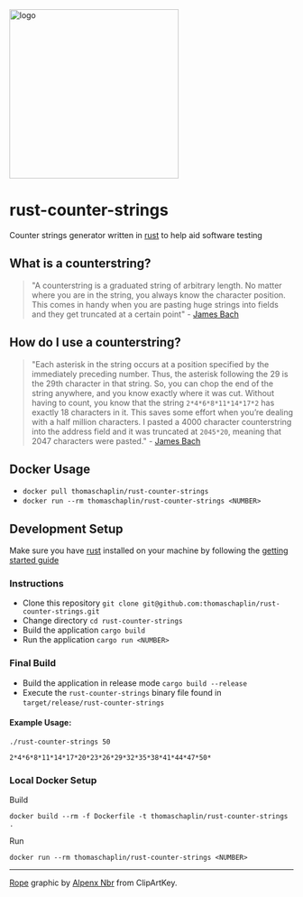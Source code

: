 <img src="assets/logo.png" alt="logo" width="300"/>

# rust-counter-strings

Counter strings generator written in [rust](https://www.rust-lang.org/) to help aid software testing

## What is a counterstring?

> "A counterstring is a graduated string of arbitrary length. No matter where you are in the string, you always know the character position. This comes in handy when you are pasting huge strings into fields and they get truncated at a certain point" - [James Bach](https://www.satisfice.com/blog/archives/22)

## How do I use a counterstring?

> "Each asterisk in the string occurs at a position specified by the immediately preceding number. Thus, the asterisk following the 29 is the 29th character in that string. So, you can chop the end of the string anywhere, and you know exactly where it was cut. Without having to count, you know that the string `2*4*6*8*11*14*17*2` has exactly 18 characters in it. This saves some effort when you’re dealing with a half million characters. I pasted a 4000 character counterstring into the address field and it was truncated at `2045*20`, meaning that 2047 characters were pasted." - [James Bach](https://www.satisfice.com/blog/archives/22)

## Docker Usage

- `docker pull thomaschaplin/rust-counter-strings`
- `docker run --rm thomaschaplin/rust-counter-strings <NUMBER>`

## Development Setup

Make sure you have [rust](https://www.rust-lang.org/) installed on your machine by following the [getting started guide](https://www.rust-lang.org/learn/get-started)

### Instructions

* Clone this repository `git clone git@github.com:thomaschaplin/rust-counter-strings.git`
* Change directory `cd rust-counter-strings`
* Build the application `cargo build`
* Run the application `cargo run <NUMBER>`

### Final Build

* Build the application in release mode `cargo build --release`
* Execute the `rust-counter-strings` binary file found in `target/release/rust-counter-strings`

#### Example Usage:

`./rust-counter-strings 50`

```
2*4*6*8*11*14*17*20*23*26*29*32*35*38*41*44*47*50*
```

### Local Docker Setup

Build
```
docker build --rm -f Dockerfile -t thomaschaplin/rust-counter-strings .
```

Run
```
docker run --rm thomaschaplin/rust-counter-strings <NUMBER>
```

---

[Rope](https://www.clipartkey.com/view/imioim_rope-lasso-clipart-rope-black-and-white/) graphic by <a href="https://www.clipartkey.com/upic/322/">Alpenx Nbr</a> from ClipArtKey.
